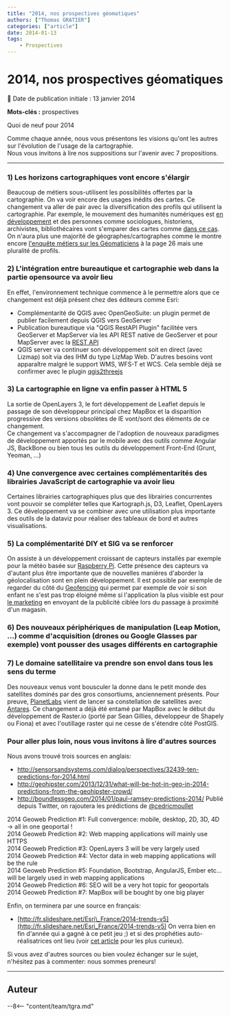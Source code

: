 ```yaml
---
title: "2014, nos prospectives géomatiques"
authors: ["Thomas GRATIER"]
categories: ["article"]
date: 2014-01-13
tags:
    - Prospectives
---
```


# 2014, nos prospectives géomatiques

:calendar: Date de publication initiale : 13 janvier 2014

**Mots-clés :** prospectives

Quoi de neuf pour 2014

 Comme chaque année, nous vous présentons les visions qu'ont les autres sur l'évolution de l'usage de la cartographie.  
Nous vous invitons à lire nos suppositions sur l'avenir avec 7 propositions.

----

### 1) Les horizons cartographiques vont encore s'élargir

Beaucoup de métiers sous-utilisent les possibilités offertes par la cartographie. On va voir encore des usages inédits des cartes. Ce changement va aller de pair avec la diversification des profils qui utilisent la cartographie. Par exemple, le mouvement des humanités numériques est [en développement](http://www.martingrandjean.ch/association-francophone-humanites-numeriques/) et des personnes comme sociologues, historiens, archivistes, bibliothécaires vont s'emparer des cartes comme [dans ce cas](http://blog.cod-rennes.fr/2013/04/26/une-cartographie-des-livres-en-bibliotheque/). On n'aura plus une majorité de géographes/cartographes comme le montre encore [l'enquête métiers sur les Géomaticiens](http://www.rencontres-sig-la-lettre.fr/wp-content/uploads/2013/06/R2013-geomaticiens-Isenmann.pdf) à la page 26 mais une pluralité de profils.

### 2) L'intégration entre bureautique et cartographie web dans la partie opensource va avoir lieu

En effet, l'environnement technique commence à le permettre alors que ce changement est déjà présent chez des éditeurs comme Esri:

* Complémentarité de QGIS avec OpenGeoSuite: un plugin permet de publier facilement depuis QGIS vers GeoServer
* Publication bureautique via "QGIS RestAPI Plugin" facilitée vers GeoServer et MapServer via les API REST native de GeoServer et pour MapServer avec la [REST API](https://github.com/neogeo-technologies/mra)
* QGIS server va continuer son développement soit en direct (avec Lizmap) soit via des IHM du type LizMap Web. D'autres besoins vont apparaître malgré le support WMS, WFS-T et WCS. Cela semble déjà se confirmer avec le plugin [qgis2threejs](http://www.portailsig.org/content/plugin-qgis-visualisez-facilement-toutes-vos-couches-en-3d-dans-un-navigateur-avec-qgis2thre)

### 3) La cartographie en ligne va enfin passer à HTML 5

La sortie de OpenLayers 3, le fort développement de Leaflet depuis le passage de son développeur principal chez MapBox et la disparition progressive des versions obsolètes de IE vont/sont des éléments de ce changement.  
Ce changement va s'accompagner de l'adoption de nouveaux paradigmes de développement apportés par le mobile avec des outils comme Angular JS, BackBone ou bien tous les outils du développement Front-End (Grunt, Yeoman, ...)

### 4) Une convergence avec certaines complémentarités des librairies JavaScript de cartographie va avoir lieu

Certaines librairies cartographiques plus que des librairies concurrentes vont pouvoir se compléter telles que Kartograph.js, D3, Leaflet, OpenLayers 3. Ce développement va se combiner avec une utilisation plus importante des outils de la dataviz pour réaliser des tableaux de bord et autres visualisations.

### 5) La complémentarité DIY et SIG va se renforcer

On assiste à un développement croissant de capteurs installés par exemple pour la météo basée sur [Raspberry Pi](http://www.raspberrypi.org). Cette présence des capteurs va d'autant plus être importante que de nouvelles manières d'aborder la géolocalisation sont en plein développement. Il est possible par exemple de regarder du côté du [Geofencing](https://fr.wikipedia.org/wiki/Gardiennage_virtuel) qui permet par exemple de voir si son enfant ne s'est pas trop éloigné même si l'application la plus visible est pour [le marketing](http://www.e-marketing.fr/Thematique/Tendances-1000/Breves/Mobile-le-bel-avenir-du-geofencing-230896.htm) en envoyant de la publicité ciblée lors du passage à proximité d'un magasin.

### 6) Des nouveaux périphériques de manipulation (Leap Motion, ...) comme d'acquisition (drones ou Google Glasses par exemple) vont pousser des usages différents en cartographie

### 7) Le domaine satellitaire va prendre son envol dans tous les sens du terme

Des nouveaux venus vont bousculer la donne dans le petit monde des satellites dominés par des gros consortiums, anciennement présents. Pour preuve, [PlanetLabs](http://www.planet-labs.com) vient de lancer sa constellation de satellites avec [Antares](http://www.parabolicarc.com/2014/01/09/antares-launches-cygnus-international-space-station/). Ce changement a déjà été entamé par MapBox avec le début du développement de Raster.io (porté par Sean Gillies, développeur de Shapely ou Fiona) et avec l'outillage raster qui ne cesse de s'étendre côté PostGIS.

### Pour aller plus loin, nous vous invitons à lire d'autres sources

Nous avons trouvé trois sources en anglais:

* <http://sensorsandsystems.com/dialog/perspectives/32439-ten-predictions-for-2014.html>
* <http://geohipster.com/2013/12/31/what-will-be-hot-in-geo-in-2014-predictions-from-the-geohipster-crowd/>
* <http://boundlessgeo.com/2014/01/paul-ramsey-predictions-2014/>
Publié depuis Twitter, on rajoutera les prédictions de [@cedricmoullet](https://twitter.com/cedricmoullet)

2014 Geoweb Prediction #1: Full convergence: mobile, desktop, 2D, 3D, 4D -> all in one geoportal !  
2014 Geoweb Prediction #2: Web mapping applications will mainly use HTTPS  
2014 Geoweb Prediction #3: OpenLayers 3 will be very largely used  
2014 Geoweb Prediction #4: Vector data in web mapping applications will be the rule  
2014 Geoweb Prediction #5: Foundation, Bootstrap, AngularJS, Ember etc... will be largely used in web mapping applications  
2014 Geoweb Prediction #6: SEO will be a very hot topic for geoportals  
2014 Geoweb Prediction #7: MapBox will be bought by one big player

Enfin, on terminera par une source en français:

* [http://fr.slideshare.net/Esri\_France/2014-trends-v5](http://fr.slideshare.net/Esri_France/2014-trends-v5)
On verra bien en fin d'année qui a gagné à ce petit jeu ;) et si des prophéties auto-réalisatrices ont lieu (voir [cet article](http://www.persee.fr/web/revues/home/prescript/article/spgeo_0046-2497_2000_num_29_2_1981) pour les plus curieux).

Si vous avez d'autres sources ou bien voulez échanger sur le sujet, n'hésitez pas à commenter: nous sommes preneurs!

----

## Auteur

--8<-- "content/team/tgra.md"
